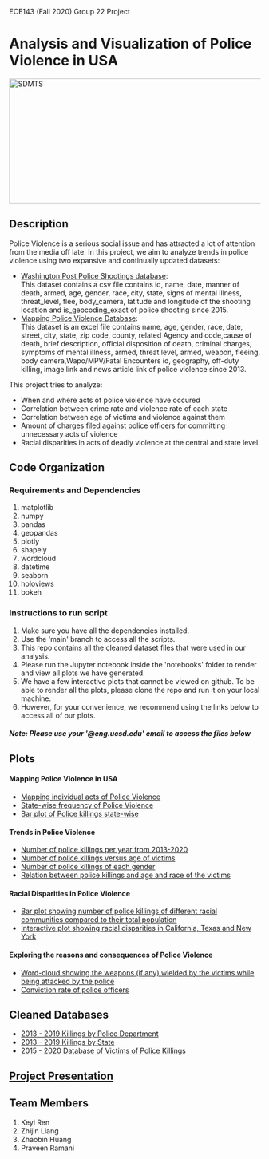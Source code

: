 ECE143 (Fall 2020) Group 22 Project

# Analysis and Visualization of Police Violence in USA

<img src="/images/police_violence.png" height="250" width="1550" alt="SDMTS">

## Description
Police Violence is a serious social issue and has attracted a lot of attention from the media off late. In this project, we aim to analyze trends in police violence using two expansive and continually updated datasets:

* [Washington Post Police Shootings database](https://github.com/washingtonpost/data-police-shootings):<br/>
This dataset contains a csv file contains id, name, date, manner of death, armed, age, gender, race, city, state, signs of mental illness, threat_level, flee, body_camera,         latitude and longitude of the shooting location and is_geocoding_exact of police shooting since 2015.
* [Mapping Police Violence Database](https://mappingpoliceviolence.org/):<br/>
This dataset is an excel file contains name, age, gender, race, date, street, city, state, zip code, county, related Agency and code,cause of death, brief description, official disposition of death, criminal charges, symptoms of mental illness, armed, threat level, armed, weapon, fleeing, body camera,Wapo/MPV/Fatal Encounters id, geography, off-duty killing, image link and news article link of police violence since 2013.

This project tries to analyze:

* When and where acts of police violence have occured
* Correlation between crime rate and violence rate of each state
* Correlation between age of victims and violence against them
* Amount of charges filed against police officers for committing unnecessary acts of violence
* Racial disparities in acts of deadly violence at the central and state level

## Code Organization

### Requirements and Dependencies

1. matplotlib
2. numpy
3. pandas
4. geopandas
5. plotly
6. shapely
7. wordcloud
8. datetime
9. seaborn
10. holoviews
11. bokeh

### Instructions to run script

1. Make sure you have all the dependencies installed.
2. Use the 'main' branch to access all the scripts. 
3. This repo contains all the cleaned dataset files that were used in our analysis.
4. Please run the Jupyter notebook inside the 'notebooks' folder to render and view all plots we have generated.
5. We have a few interactive plots that cannot be viewed on github. To be able to render all the plots, please clone the repo and run it on your local machine.
6. However, for your convenience, we recommend using the links below to access all of our plots.

##### Note: Please use your '@eng.ucsd.edu' email to access the files below

## Plots

#### Mapping Police Violence in USA
* [Mapping individual acts of Police Violence](https://drive.google.com/file/d/1YRSA_JK4tMGxe3LJ7ZYkXOAwuend9165/view?usp=sharing)
* [State-wise frequency of Police Violence](https://drive.google.com/file/d/1qZbK5lAs5UvA6y1uBtSmhH4k3pBj51wx/view?usp=sharing)
* [Bar plot of Police killings state-wise](https://drive.google.com/file/d/1Ml5ZY6NLOmwcRCgmFlpjprBflBQWS3iv/view?usp=sharing)

#### Trends in Police Violence
* [Number of police killings per year from 2013-2020](https://drive.google.com/file/d/1y8kWg02Nt_ab6kY0bxF4rvKwx32s6Jp6/view?usp=sharing)
* [Number of police killings versus age of victims](https://drive.google.com/file/d/1gwF8MfR2UxbzG8cdt0Igv93kbjYN--oi/view?usp=sharing)
* [Number of police killings of each gender](https://drive.google.com/file/d/1oDGnveosk2Xcl2DZTjm9A5Br-o1hFL3v/view?usp=sharing)
* [Relation between police killings and age and race of the victims](https://drive.google.com/file/d/14V1qmEVP65pcSZzn2t0-w-WV9_q1_0wv/view?usp=sharing)

#### Racial Disparities in Police Violence
* [Bar plot showing number of police killings of different racial communities compared to their total population](https://drive.google.com/file/d/1JmvijmExzRCa2QUOTUk43jujolULuyn5/view?usp=sharing)
* [Interactive plot showing racial disparities in California, Texas and New York](https://drive.google.com/drive/folders/1OvT5mRIPAVQozuIMgJf0dgWHgfaDaOvK?usp=sharing)

#### Exploring the reasons and consequences of Police Violence
* [Word-cloud showing the weapons (if any) wielded by the victims while being attacked by the police](https://drive.google.com/file/d/1-7wlXFGNvfvXfh_EEqXQ8t9fjnJv8b08/view?usp=sharing)
* [Conviction rate of police officers](https://drive.google.com/file/d/1OyF2sy2yVhNMdUHTrHs10_a_-1pQ1Wtr/view?usp=sharing)


## Cleaned Databases
* [2013 - 2019 Killings by Police Department](https://drive.google.com/file/d/1GUNOxTpR4gk7eOgKUHz74KMwVVwgc23l/view?usp=sharing)
* [2013 - 2019 Killings by State](https://drive.google.com/file/d/1VrDPwBX59YGHt1_VcLo2_VXAS1ntFoZm/view?usp=sharing)
* [2015 - 2020 Database of Victims of Police Killings](https://drive.google.com/file/d/1tC9_Bv2mbFLoE5bvt8PLelfm3Yon-CsW/view?usp=sharing)


## [Project Presentation](https://drive.google.com/file/d/1NpZ_353YGvFJ0jOEvRwzNVKUKdauiBG3/view?usp=sharing)

## Team Members
1. Keyi Ren
2. Zhijin Liang
3. Zhaobin Huang
4. Praveen Ramani
